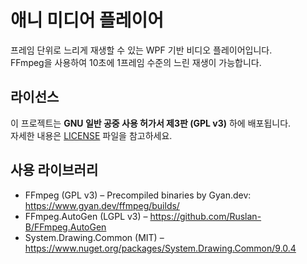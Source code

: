 ﻿# 애니 미디어 플레이어

프레임 단위로 느리게 재생할 수 있는 WPF 기반 비디오 플레이어입니다.  
FFmpeg을 사용하여 10초에 1프레임 수준의 느린 재생이 가능합니다.

## 라이선스

이 프로젝트는 **GNU 일반 공중 사용 허가서 제3판 (GPL v3)** 하에 배포됩니다.  
자세한 내용은 [LICENSE](LICENSE) 파일을 참고하세요.

## 사용 라이브러리

- FFmpeg (GPL v3) – Precompiled binaries by Gyan.dev: https://www.gyan.dev/ffmpeg/builds/
- FFmpeg.AutoGen (LGPL v3) – https://github.com/Ruslan-B/FFmpeg.AutoGen
- System.Drawing.Common (MIT) – https://www.nuget.org/packages/System.Drawing.Common/9.0.4